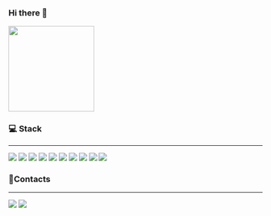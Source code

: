 ### Hi there 👋

<img height="170em" src="https://github-readme-stats.vercel.app/api?username=leessang96&show_icons=true&theme=tokyonight">

### 💻 Stack 
---
<div align="left">
  <img src="https://img.shields.io/badge/java-007396?&logo=java&logoColor=white">
  <img src="https://img.shields.io/badge/html5-E34F26?&logo=html5&logoColor=white"> 
  <img src="https://img.shields.io/badge/css-1572B6?&logo=css3&logoColor=white"> 
  <img src="https://img.shields.io/badge/javascript-F7DF1E?&logo=javascript&logoColor=black"> 
  <img src="https://img.shields.io/badge/oracle-F80000?&logo=oracle&logoColor=white"> 
  <img src="https://img.shields.io/badge/react-61DAFB?&logo=react&logoColor=black">
  <img src="https://img.shields.io/badge/Ajax-007396?&logo=ajax&logoColor=white">
  <img src="https://img.shields.io/badge/spring-6DB33F?&logo=spring&logoColor=white"> 
  <img src="https://img.shields.io/badge/apache tomcat-F8DC75?&logo=apachetomcat&logoColor=white">
  <img src="https://img.shields.io/badge/git-F05032?&logo=git&logoColor=white">
</div>

### 📮Contacts
---
<span>
  <img src="https://img.shields.io/badge/lgoda13@gmail.com-EA4335?&logo=gmail&logoColor=white">
  <a href="https://www.notion.so/97df27f46e044e99858548c409a3a952">
    <img src="https://img.shields.io/badge/Notion-000000?&logo=notion&logoColor=white">
  </a>
</span>

